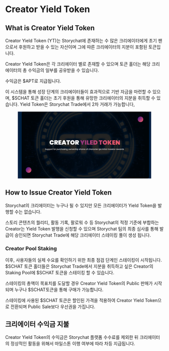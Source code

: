 # Creator Yield Token

## What is Creator Yield Token

Creator Yield Token (YT)는 Storychat에 존재하는 수 많은 크리에이터에게 초기 팬으로서 후원하고 받을 수 있는 자산이며 그에 따른 크리에이터의 지분이 포함된 토큰입니다.

Creator Yield Token은 각 크리에이터 별로 존재할 수 있으며 토큰 홀더는 해당 크리에이터의 총 수익금의 일부를 공유받을 수 있습니다.

수익금은 $APT로 지급됩니다.

이 시스템을 통해 성장 단계의 크리에이터들이 효과적으로 기반 자금을 마련할 수 있으며, $SCHAT 토큰 홀더는 초기 후원을 통해 유망한 크리에이터의 지분을 취득할 수 있습니다. Yield Token은 Storychat Trade에서 2차 거래가 가능합니다,



<figure><img src="../../.gitbook/assets/image (1).png" alt=""><figcaption></figcaption></figure>



## How to Issue Creator Yield Token

Storychat의 크리에이터는 누구나 될 수 있지만 모든 크리에이터가 Yield Token을 발행할 수는 없습니다.&#x20;

스토리 콘텐츠의 퀄리티, 활동 기록, 팔로워 수 등 Storychat의 적정 기준에 부합하는 Creator는 Yield Token 발행을 신청할 수 있으며 Storychat 팀의 최종 심사를 통해 발급이 승인되면 Storychat Trade에 해당 크리에이터 스테이킹 풀이 생성 됩니다.



### Creator Pool Staking

이후, 사용자들의 실제 수요를 확인하기 위한 최종 점검 단계인 스테이킹이 시작됩니다. $SCHAT 토큰 홀더들은 Storychat Trade에서 지분을 취득하고 싶은 Creator의 Staking Pool에 $SCHAT 토큰을 스테이킹 할 수 있습니다.

스테이킹의 총액이 목표치를 도달할 경우 Creator Yield Token의 Public 판매가 시작되며 누구나 $SCHAT토큰을 통해 구매가 가능합니다.

스테이킹에 사용된 $SCHAT 토큰은 할인된 가격을 적용하여 Creator Yield Token으로 전환되며 Public Sale보다 우선권을 가집니다.



## 크리에이터 수익금 지불

Creator Yield Token의 수익금은 Storychat 플랫폼 수수료를 제외한 뒤 크리에이터의 정상적인 활동을 위해서 마일스톤 이행 여부에 따라 차등 지급됩니다.&#x20;
